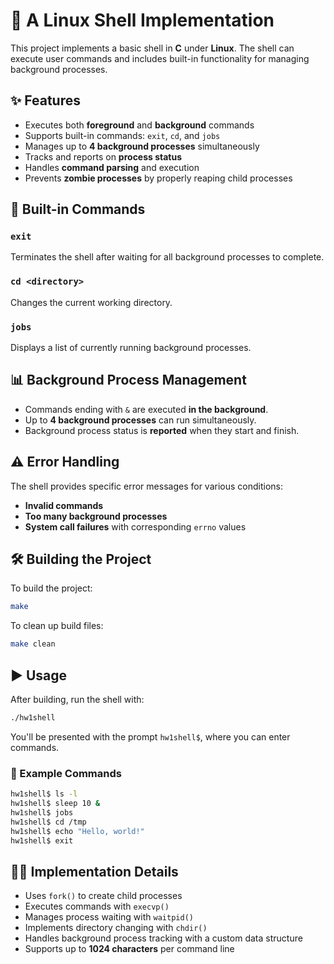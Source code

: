 # 🐚 A Linux Shell Implementation

This project implements a basic shell in **C** under **Linux**. The shell can execute user commands and includes built-in functionality for managing background processes.

## ✨ Features

- Executes both **foreground** and **background** commands
- Supports built-in commands: `exit`, `cd`, and `jobs`
- Manages up to **4 background processes** simultaneously
- Tracks and reports on **process status**
- Handles **command parsing** and execution
- Prevents **zombie processes** by properly reaping child processes

## 🔧 Built-in Commands

### `exit`
Terminates the shell after waiting for all background processes to complete.

### `cd <directory>`
Changes the current working directory.

### `jobs`
Displays a list of currently running background processes.

## 📊 Background Process Management

- Commands ending with `&` are executed **in the background**.
- Up to **4 background processes** can run simultaneously.
- Background process status is **reported** when they start and finish.

## ⚠️ Error Handling

The shell provides specific error messages for various conditions:

- **Invalid commands**
- **Too many background processes**
- **System call failures** with corresponding `errno` values

## 🛠️ Building the Project

To build the project:

```bash
make
```

To clean up build files:

```bash
make clean
```

## ▶️ Usage

After building, run the shell with:

```bash
./hw1shell
```

You'll be presented with the prompt `hw1shell$`, where you can enter commands.

### 📌 Example Commands

```bash
hw1shell$ ls -l
hw1shell$ sleep 10 &
hw1shell$ jobs
hw1shell$ cd /tmp
hw1shell$ echo "Hello, world!"
hw1shell$ exit
```

## 🧑‍💻 Implementation Details

- Uses `fork()` to create child processes
- Executes commands with `execvp()`
- Manages process waiting with `waitpid()`
- Implements directory changing with `chdir()`
- Handles background process tracking with a custom data structure
- Supports up to **1024 characters** per command line


